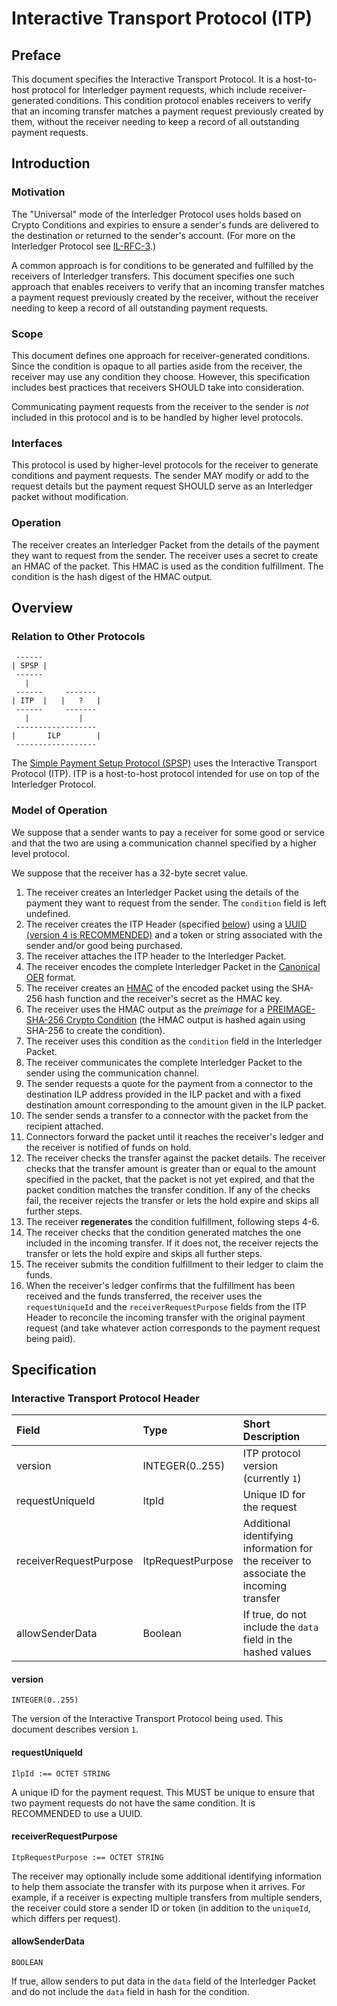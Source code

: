 # Interactive Transport Protocol (ITP)

## Preface

This document specifies the Interactive Transport Protocol. It is a host-to-host protocol for Interledger payment requests, which include receiver-generated conditions. This condition protocol enables receivers to verify that an incoming transfer matches a payment request previously created by them, without the receiver needing to keep a record of all outstanding payment requests.

## Introduction

### Motivation

The "Universal" mode of the Interledger Protocol uses holds based on Crypto Conditions and expiries to ensure a sender's funds are delivered to the destination or returned to the sender's account. (For more on the Interledger Protocol see [IL-RFC-3](../0003-interledger-protocol).)

A common approach is for conditions to be generated and fulfilled by the receivers of Interledger transfers. This document specifies one such approach that enables receivers to verify that an incoming transfer matches a payment request previously created by the receiver, without the receiver needing to keep a record of all outstanding payment requests.

### Scope

This document defines one approach for receiver-generated conditions. Since the condition is opaque to all parties aside from the receiver, the receiver may use any condition they choose. However, this specification includes best practices that receivers SHOULD take into consideration.

Communicating payment requests from the receiver to the sender is *not* included in this protocol and is to be handled by higher level protocols.

### Interfaces

This protocol is used by higher-level protocols for the receiver to generate conditions and payment requests. The sender MAY modify or add to the request details but the payment request SHOULD serve as an Interledger packet without modification.

### Operation

The receiver creates an Interledger Packet from the details of the payment they want to request from the sender. The receiver uses a secret to create an HMAC of the packet. This HMAC is used as the condition fulfillment. The condition is the hash digest of the HMAC output.

## Overview

### Relation to Other Protocols

     ------    
    | SPSP |
     ------ 
       |
     ------     -------
    | ITP  |   |   ?   |
     ------     -------
       |           |
     ------------------  
    |       ILP        |
     ------------------

The [Simple Payment Setup Protocol (SPSP)](../0009-simple-payment-setup-protocol) uses the Interactive Transport Protocol (ITP). ITP is a host-to-host protocol intended for use on top of the Interledger Protocol.

### Model of Operation

We suppose that a sender wants to pay a receiver for some good or service and that the two are using a communication channel specified by a higher level protocol.

We suppose that the receiver has a 32-byte secret value.

1. The receiver creates an Interledger Packet using the details of the payment they want to request from the sender. The `condition` field is left undefined.
2. The receiver creates the ITP Header (specified [below](#specification)) using a [UUID (version 4 is RECOMMENDED)](https://www.ietf.org/rfc/rfc4122.txt) and a token or string associated with the sender and/or good being purchased.
3. The receiver attaches the ITP header to the Interledger Packet.
4. The receiver encodes the complete Interledger Packet in the [Canonical OER](http://www.oss.com/asn1/resources/books-whitepapers-pubs/Overview%20of%20OER.pdf) format.
5. The receiver creates an [HMAC](https://tools.ietf.org/html/rfc2104) of the encoded packet using the SHA-256 hash function and the receiver's secret as the HMAC key.
6. The receiver uses the HMAC output as the _preimage_ for a [PREIMAGE-SHA-256 Crypto Condition](../0002-crypto-conditions) (the HMAC output is hashed again using SHA-256 to create the condition).
7. The receiver uses this condition as the `condition` field in the Interledger Packet.
8. The receiver communicates the complete Interledger Packet to the sender using the communication channel.
9. The sender requests a quote for the payment from a connector to the destination ILP address provided in the ILP packet and with a fixed destination amount corresponding to the amount given in the ILP packet.
10. The sender sends a transfer to a connector with the packet from the recipient attached.
11. Connectors forward the packet until it reaches the receiver's ledger and the receiver is notified of funds on hold.
12. The receiver checks the transfer against the packet details. The receiver checks that the transfer amount is greater than or equal to the amount specified in the packet, that the packet is not yet expired, and that the packet condition matches the transfer condition. If any of the checks fail, the receiver rejects the transfer or lets the hold expire and skips all further steps.
13. The receiver **regenerates** the condition fulfillment, following steps 4-6.
14. The receiver checks that the condition generated matches the one included in the incoming transfer. If it does not, the receiver rejects the transfer or lets the hold expire and skips all further steps.
15. The receiver submits the condition fulfillment to their ledger to claim the funds.
16. When the receiver's ledger confirms that the fulfillment has been received and the funds transferred, the receiver uses the `requestUniqueId` and the `receiverRequestPurpose` fields from the ITP Header to reconcile the incoming transfer with the original payment request (and take whatever action corresponds to the payment request being paid).

## Specification

### Interactive Transport Protocol Header

| Field | Type | Short Description |
|:--|:--|:--|
| version | INTEGER(0..255) | ITP protocol version (currently `1`) |
| requestUniqueId | ItpId | Unique ID for the request |
| receiverRequestPurpose | ItpRequestPurpose | Additional identifying information for the receiver to associate the incoming transfer |
| allowSenderData | Boolean | If true, do not include the `data` field in the hashed values |

#### version 

    INTEGER(0..255)

The version of the Interactive Transport Protocol being used. This document describes version `1`.

#### requestUniqueId

    IlpId :== OCTET STRING

A unique ID for the payment request. This MUST be unique to ensure that two payment requests do not have the same condition. It is RECOMMENDED to use a UUID.

#### receiverRequestPurpose

    ItpRequestPurpose :== OCTET STRING

The receiver may optionally include some additional identifying information to help them associate the transfer with its purpose when it arrives. For example, if a receiver is expecting multiple transfers from multiple senders, the receiver could store a sender ID or token (in addition to the `uniqueId`, which differs per request).

#### allowSenderData

    BOOLEAN

If true, allow senders to put data in the `data` field of the Interledger Packet and do not include the `data` field in hash for the condition.
